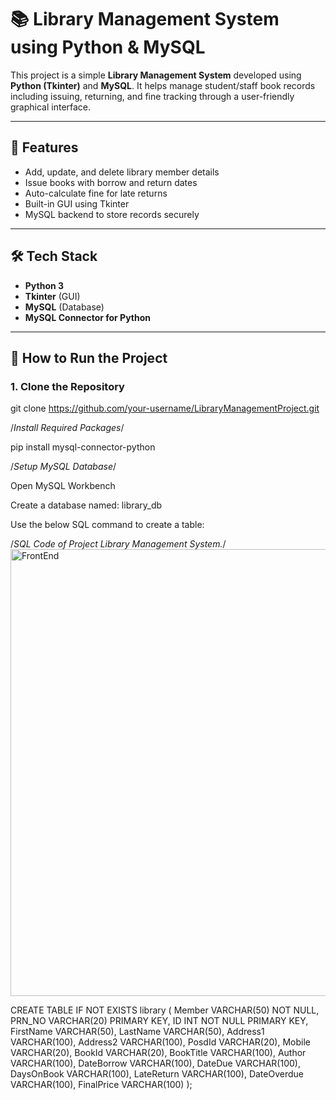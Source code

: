 # 📚 Library Management System using Python & MySQL

This project is a simple **Library Management System** developed using **Python (Tkinter)** and **MySQL**. It helps manage student/staff book records including issuing, returning, and fine tracking through a user-friendly graphical interface.

---

## 🚀 Features

- Add, update, and delete library member details
- Issue books with borrow and return dates
- Auto-calculate fine for late returns
- Built-in GUI using Tkinter
- MySQL backend to store records securely

---

## 🛠️ Tech Stack

- **Python 3**
- **Tkinter** (GUI)
- **MySQL** (Database)
- **MySQL Connector for Python**

---

## 📂 How to Run the Project

### 1. Clone the Repository


git clone https://github.com/your-username/LibraryManagementProject.git

/*Install Required Packages*/

pip install mysql-connector-python

/*Setup MySQL Database*/

Open MySQL Workbench

Create a database named: library_db

Use the below SQL command to create a table:

/*SQL Code of Project Library Management System.*/<img width="1347" height="715" alt="FrontEnd" src="https://github.com/user-attachments/assets/304c3ad6-faa4-483a-8839-0a70f512022e" />



CREATE TABLE IF NOT EXISTS library (
    Member VARCHAR(50) NOT NULL,
    PRN_NO VARCHAR(20) PRIMARY KEY,
    ID INT NOT NULL PRIMARY KEY,
    FirstName VARCHAR(50),
    LastName VARCHAR(50),
    Address1 VARCHAR(100),
    Address2 VARCHAR(100),
    PosdId VARCHAR(20),
    Mobile VARCHAR(20),
    BookId VARCHAR(20),
    BookTitle VARCHAR(100),
    Author VARCHAR(100),
    DateBorrow VARCHAR(100),
    DateDue VARCHAR(100),
    DaysOnBook VARCHAR(100),
    LateReturn VARCHAR(100),
    DateOverdue VARCHAR(100),
    FinalPrice VARCHAR(100)
);




